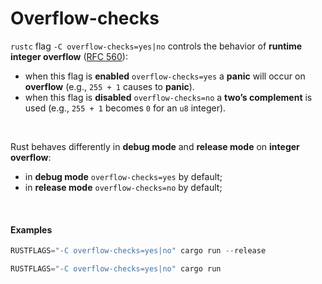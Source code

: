 # Overflow-checks
`rustc` flag `-C overflow-checks=yes|no` controls the behavior of **runtime integer overflow** ([RFC 560](https://github.com/rust-lang/rfcs/blob/master/text/0560-integer-overflow.md)):
- when this flag is **enabled** `overflow-checks=yes` a **panic** will occur on **overflow** (e.g., `255 + 1` causes to **panic**).<br>
- when this flag is **disabled** `overflow-checks=no` a **two’s complement** is used (e.g., `255 + 1` becomes `0` for an `u8` integer).<br>

<br>

Rust behaves differently in **debug mode** and **release mode** on **integer overflow**:
- in **debug mode** `overflow-checks=yes` by default;
- in **release mode** `overflow-checks=no` by default;

<br>

#### Examples
```Rust
RUSTFLAGS="-C overflow-checks=yes|no" cargo run --release

RUSTFLAGS="-C overflow-checks=yes|no" cargo run
```
